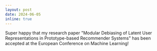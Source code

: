```yaml
---
layout: post
date: 2024-06-05
inline: true
---
```


Super happy that my research paper "Modular Debiasing of Latent User Representations in Prototype-based Recommender Systems" has been accepted at the European Conference on Machine Learning!
